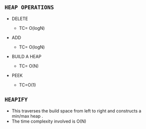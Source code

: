 ## `HEAP OPERATIONS`

* DELETE
   * TC= O(logN)
  
* ADD
  * TC= O(logN)

* BUILD A HEAP
  * TC= O(N)
  
* PEEK
  * TC=O(1)


## `HEAPIFY`

* This traverses the build space from left to right and constructs a min/max heap .
* The time complexity involved is O(N)


